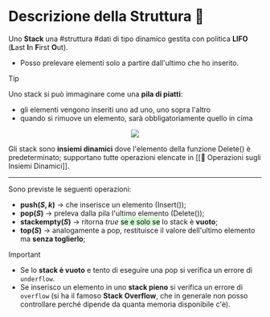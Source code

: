 # Descrizione della Struttura 📃
Uno **Stack** una #struttura #dati di tipo dinamico gestita con politica **LIFO** (**L**ast **I**n **F**irst **O**ut). 
- Posso prelevare elementi solo a partire dall'ultimo che ho inserito. 

>[!Tip]
>Uno stack si può immaginare come una **pila di piatti**:
>- gli elementi vengono inseriti uno ad uno, uno sopra l'altro
>- quando si rimuove un elemento, sarà obbligatoriamente quello in cima

<center><img src="https://cdn.programiz.com/sites/tutorial2program/files/stack-of-plates_0.png"></center>

Gli stack sono **insiemi dinamici** dove l'elemento della funzione Delete() è predeterminato; 
supportano tutte operazioni elencate in [[📐 Operazioni sugli Insiemi Dinamici]].
***
Sono previste le seguenti operazioni:
- **push($S, k$)** $\rightarrow$ che inserisce un elemento (Insert());
- **pop($S$)** $\rightarrow$ preleva dalla pila l'ultimo elemento (Delete());
- **stackempty($S$)** $\rightarrow$ ritorna $true$ <mark style="background: #BBFABBA6;">se e solo se</mark> lo stack è **vuoto**;
- **top($S$)** $\rightarrow$ analogamente a pop, restituisce il valore dell'ultimo elemento ma **senza toglierlo**;

>[!Important]
>- Se lo **stack è vuoto** e tento di eseguire una pop si verifica un errore di `underflow`.
>- Se inserisco un elemento in uno **stack pieno** si verifica un errore di `overflow` (si ha il famoso **Stack Overflow**, che in generale non posso controllare perché dipende da quanta memoria disponibile c'è).

